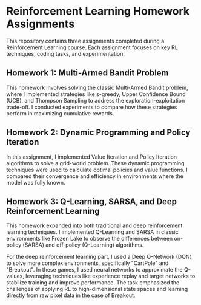 # Reinforcement Learning Homework Assignments
This repository contains three assignments completed during a Reinforcement Learning course. Each assignment focuses on key RL techniques, coding tasks, and experimentation.

## Homework 1: Multi-Armed Bandit Problem
This homework involves solving the classic Multi-Armed Bandit problem, where I implemented strategies like ε-greedy, Upper Confidence Bound (UCB), and Thompson Sampling to address the exploration-exploitation trade-off. I conducted experiments to compare how these strategies perform in maximizing cumulative rewards.

## Homework 2: Dynamic Programming and Policy Iteration
In this assignment, I implemented Value Iteration and Policy Iteration algorithms to solve a grid-world problem. These dynamic programming techniques were used to calculate optimal policies and value functions. I compared their convergence and efficiency in environments where the model was fully known.

## Homework 3: Q-Learning, SARSA, and Deep Reinforcement Learning
This homework expanded into both traditional and deep reinforcement learning techniques. I implemented Q-Learning and SARSA in classic environments like Frozen Lake to observe the differences between on-policy (SARSA) and off-policy (Q-Learning) algorithms.

For the deep reinforcement learning part, I used a Deep Q-Network (DQN) to solve more complex environments, specifically "CartPole" and "Breakout". In these games, I used neural networks to approximate the Q-values, leveraging techniques like experience replay and target networks to stabilize training and improve performance. The task emphasized the challenges of applying RL to high-dimensional state spaces and learning directly from raw pixel data in the case of Breakout.


